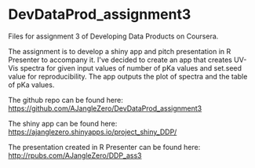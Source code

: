 # DevDataProd_assignment3
Files for assignment 3 of Developing Data Products on Coursera. 

The assignment is to develop a shiny app and pitch presentation in R Presenter to accompany it. I've decided to create an app that creates UV-Vis spectra for given input values of number of pKa values and set.seed value for reproducibility. The app outputs the plot of spectra and the table of pKa values.

The github repo can be found here: https://github.com/AJangleZero/DevDataProd_assignment3

The shiny app can be found here: https://ajanglezero.shinyapps.io/project_shiny_DDP/

The presentation created in R Presenter can be found here: http://rpubs.com/AJangleZero/DDP_ass3
